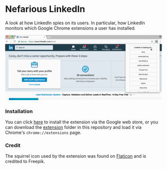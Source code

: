# Nefarious LinkedIn 

A look at how LinkedIn spies on its users. In particular, how LinkedIn monitors
which Google Chrome extensions a user has installed. 

![Demo](images/demo.gif?raw=true "Nefarious LinkedIn Extension Demo")

### Installation 

You can click [here](https://chrome.google.com/webstore/detail/nefarious-linkedin/mpkhbmjfapljfhjopagghpfgbmghjpah)
to install the extension via the Google web store, or you can download the 
[extension](./extension) folder in this repository and load it via Chrome's 
`chrome://extensions` page.

### Credit 

The squirrel icon used by the extension was found on 
[Flaticon](http://www.flaticon.com/) and is credited to Freepik. 
